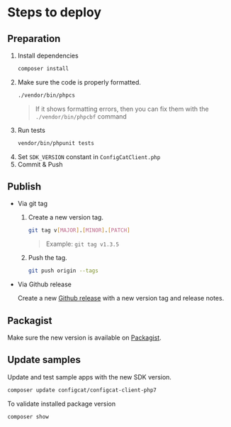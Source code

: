 # Steps to deploy
## Preparation
1. Install dependencies
   ```bash
   composer install
   ```
2. Make sure the code is properly formatted.
   ```bash
   ./vendor/bin/phpcs
   ```
   > If it shows formatting errors, then you can fix them with the `./vendor/bin/phpcbf` command
3. Run tests
   ```bash
   vendor/bin/phpunit tests
   ```
4. Set `SDK_VERSION` constant in `ConfigCatClient.php`
5. Commit & Push
## Publish
- Via git tag
    1. Create a new version tag.
       ```bash
       git tag v[MAJOR].[MINOR].[PATCH]
       ```
       > Example: `git tag v1.3.5`
    2. Push the tag.
       ```bash
       git push origin --tags
       ```
- Via Github release 

  Create a new [Github release](https://github.com/configcat/php7-sdk/releases) with a new version tag and release notes.

## Packagist
Make sure the new version is available on [Packagist](https://packagist.org/packages/configcat/configcat-client-php7).

## Update samples
Update and test sample apps with the new SDK version.
```bash
composer update configcat/configcat-client-php7
```

To validate installed package version
```bash
composer show
```